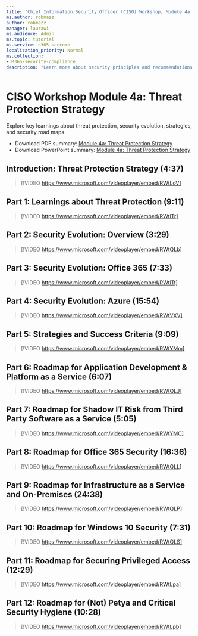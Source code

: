 ```yaml
---
title: "Chief Information Security Officer (CISO) Workshop, Module 4a: Threat Protection Strategy"
ms.author: robmazz
author: robmazz
manager: laurawi
ms.audience: Admin
ms.topic: tutorial
ms.service: o365-seccomp
localization_priority: Normal
ms.collection:
- M365-security-compliance
description: "Learn more about security principles and recommendations for modernizing security in your organization."
---
```


# CISO Workshop Module 4a: Threat Protection Strategy

Explore key learnings about threat protection, security evolution, strategies, and security road maps.

- Download PDF summary: [Module 4a: Threat Protection Strategy](media/ciso-workshop-4a-threat-protection.pdf)
- Download PowerPoint summary: [Module 4a: Threat Protection Strategy](https://docs.microsoft.com/office365/securitycompliance/media/ciso-workshop-4a-threat-protection.pptx)

## Introduction: Threat Protection Strategy (4:37)

> [!VIDEO https://www.microsoft.com/videoplayer/embed/RWtLoV]

## Part 1: Learnings about Threat Protection (9:11)

> [!VIDEO https://www.microsoft.com/videoplayer/embed/RWtITr]

## Part 2: Security Evolution: Overview (3:29)

> [!VIDEO https://www.microsoft.com/videoplayer/embed/RWtQLb]

## Part 3: Security Evolution: Office 365 (7:33)

> [!VIDEO https://www.microsoft.com/videoplayer/embed/RWtITt]

## Part 4: Security Evolution: Azure (15:54)

> [!VIDEO https://www.microsoft.com/videoplayer/embed/RWtVXV]

## Part 5: Strategies and Success Criteria (9:09)

> [!VIDEO https://www.microsoft.com/videoplayer/embed/RWtYMm]

## Part 6: Roadmap for Application Development & Platform as a Service (6:07)

> [!VIDEO https://www.microsoft.com/videoplayer/embed/RWtQLJ]

## Part 7: Roadmap for Shadow IT Risk from Third Party Software as a Service (5:05)

> [!VIDEO https://www.microsoft.com/videoplayer/embed/RWtYMC]

## Part 8: Roadmap for Office 365 Security (16:36)

> [!VIDEO https://www.microsoft.com/videoplayer/embed/RWtQLL]

## Part 9: Roadmap for Infrastructure as a Service and On-Premises (24:38)

> [!VIDEO https://www.microsoft.com/videoplayer/embed/RWtQLP]

## Part 10: Roadmap for Windows 10 Security (7:31)

> [!VIDEO https://www.microsoft.com/videoplayer/embed/RWtQLS]

## Part 11: Roadmap for Securing Privileged Access (12:29)

> [!VIDEO https://www.microsoft.com/videoplayer/embed/RWtLpa]

## Part 12: Roadmap for (Not) Petya and Critical Security Hygiene (10:28)

> [!VIDEO https://www.microsoft.com/videoplayer/embed/RWtLpb]